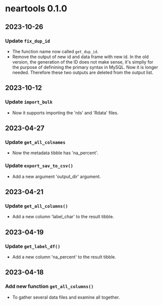 # neartools 0.1.0

## 2023-10-26



### Update `fix_dup_id`

* The function name now called `get_dup_id`.
* Remove the output of new id and data frame with new id. In the old version, the generation of the ID does not make sense, it's simpliy for the purpose of definining the primary syntax in MySQL. Now it is longer needed. Therefore these two outputs are deleted from the output list.

## 2023-10-12

### Update `import_bulk`

* Now it supports importing the 'rds' and 'Rdata' files.


## 2023-04-27

### Update `get_all_colnames`

* Now the metadata tibble has 'na_percent'.


### Update `export_sav_to_csv()`

* Add a new argument 'output_dir' argument.

## 2023-04-21

### Update `get_all_columns()`

* Add a new column 'label_char' to the result tibble.

## 2023-04-19

### Update `get_label_df()`

* Add a new column 'na_percent' to the result tibble.

## 2023-04-18

### Add new function `get_all_columns()`

* To gather several data files and examine all together.
